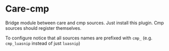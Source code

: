 # Care-cmp

Bridge module between care and cmp sources.
Just install this plugin. Cmp sources should register themselves.

To configure notice that all sources names are prefixed with `cmp_` (e.g.
`cmp_luasnip` instead of just `luasnip`)
